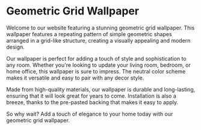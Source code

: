 <!--
Write me markdown content of website with wallpaper:

"A wallpaper with a repeating pattern of simple geometric shapes, arranged in a grid-like structure."

The header of the page should not be copy of the text but rather a real content of the website which is using this wallpaper.
-->

<!--font:"Open Sans"-->

# Geometric Grid Wallpaper

Welcome to our website featuring a stunning geometric grid wallpaper. This wallpaper features a repeating pattern of simple geometric shapes arranged in a grid-like structure, creating a visually appealing and modern design.

Our wallpaper is perfect for adding a touch of style and sophistication to any room. Whether you're looking to update your living room, bedroom, or home office, this wallpaper is sure to impress. The neutral color scheme makes it versatile and easy to pair with any decor style.

Made from high-quality materials, our wallpaper is durable and long-lasting, ensuring that it will look great for years to come. Installation is also a breeze, thanks to the pre-pasted backing that makes it easy to apply.

So why wait? Add a touch of elegance to your home today with our geometric grid wallpaper.
